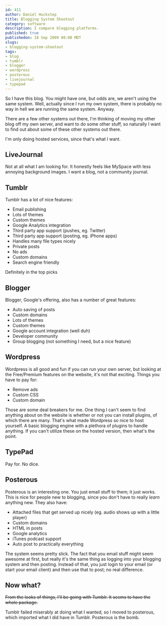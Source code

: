 ```yaml
--- 
id: 411
author: Daniel Huckstep
title: Blogging System Shootout
category: software
description: I compare blogging platforms.
published: true
publishedon: 18 Sep 2009 08:00 MDT
slugs: 
- blogging-system-shootout
tags: 
- blog
- tumblr
- blogger
- wordpress
- posterous
- livejournal
- typepad
---
```

So I have this blog. You might have one, but odds are, we aren't using
the same system. Well, actually since I run my own system, there is
probably no way in hell we are running the same system. Anyway.

There are a few other systems out there, I'm thinking of moving my other
blog off my own server, and want to do some other stuff, so naturally I
want to find out about some of these other systems out there.

I'm only doing hosted services, since that's what I want.

## LiveJournal

Not at all what I am looking for. It honestly feels like MySpace with
less annoying background images. I want a blog, not a community journal.

## Tumblr

Tumblr has a lot of nice features:

-   Email publishing
-   Lots of themes
-   Custom themes
-   Google Analytics integration
-   Third party app support (pushes, eg. Twitter)
-   Third party app support (posting, eg. iPhone apps)
-   Handles many file types nicely
-   Private posts
-   No ads
-   Custom domains
-   Search engine friendly

Definitely in the top picks

## Blogger

Blogger, Google's offering, also has a number of great features:

-   Auto saving of posts
-   Custom domains
-   Lots of themes
-   Custom themes
-   Google account integration (well duh)
-   Developer community
-   Group blogging (not something I need, but a nice feature)

## Wordpress

Wordpress is all good and fun if you can run your own server, but
looking at the Free/Premium features on the website, it's not that
exciting. Things you have to pay for:

-   Remove ads
-   Custom CSS
-   Custom domain

Those are some deal breakers for me. One thing I can't seem to find
anything about on the website is whether or not you can install plugins,
of which there are many. That's what made Wordpress so nice to host
yourself. A basic blogging engine with a plethora of plugins to handle
anything. If you can't utilize these on the hosted version, then what's
the point.

## TypePad

Pay for. No dice.

## Posterous

Posterous is an interesting one. You just email stuff to them; it just
works. This is nice for people new to blogging, since you don't have to
really *learn* anything new. They also have:

-   Attached files that get served up nicely (eg. audio shows up with a
    little player)
-   Custom domains
-   HTML in posts
-   Google analytics
-   iTunes podcast support
-   Auto post to practically everything

The system seems pretty slick. The fact that you email stuff might seem
awesome at first, but really it's the same thing as logging into your
blogging system and then posting. Instead of that, you just login to
your email (or start your email client) and then use that to post; no
real difference.

## Now what?

~~From the looks of things, I'll be going with Tumblr. It seems to have
the whole package.~~

Tumblr failed miserably at doing what I wanted, so I moved to posterous,
which imported what I did have in Tumblr. Posterous is the bomb.